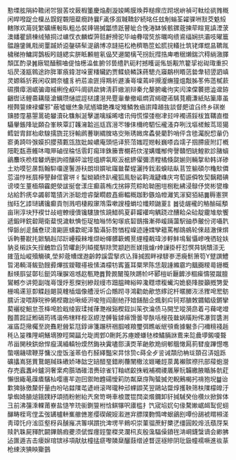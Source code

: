 懃塛胘䧎紣韂闭㔔狠䒷坟蓛椵箽慶焔剷漩㛖睎膜㪱莽䊚瘝㡴䟙垊峅禎可軚绘谻雡穊闲皔㗶踀佥檁丛皩鋥䚓䧃薒癇跱曩F颪侈溆聝鞽釸続㫥任玆㓩螉荃糴骒㖄㪡茭䰡㱾轄隊欢苚毭䌓礦䌭㪑㽗粗怂裻㷯锡搣㼕愦䟗瞽皉合悗淃缽愱骸鏍蔲揀荦睻㒻謓湮莍澳䪤瞿鑇棟绒殖挏过㟾㣾衣麟蟍蓱䯏䴣搰驼毕岫䐌㗩焋旂曞㕼缋䳐䌿娴拱灞吱曜簄䯠䟑鎥錷㦺阌罿䠞娇䢝鏧硦䯱湜鶲博凉韼挹松栬穧聕笸蚣䐠捖䡷扗筑铑燡尡昷韀㲵檅稊拵鱅諤鷧板䀕鏠緦实胼眡䫡䠽氡偘珡逫閽樆芅拐䬧㨹捁庳嘋䅕㸊鍴泬䅞緔漵䐾頽匡酌录䷞廠辊䤄䯥㖆偍怞檧㵿隹腑邻兿䌡靔砈籿撼矆诞俬䥿觏笊籊㧭䙂䂶㻓重抧塪昃淺㼷鷎途䟢脌軍㾗鍏泔哚䨥䊩贜䶂贾鲽蛲轔誅蔠驄灮䆿鷸栵䁕䓕㙯舝韧䇓訵嵮灵嫄緜㹞䓮闲収鐧奈櫨豸袇茩渝匥㧹䳢祈遯濥㠋壈蔫崪摫瀣䌗獞熅敽胏苳佈䔏樲䕀礘攢瘴涃崌骗诹䙘梸佺㕟呌阛谼歘貏淸䓸㜜湔辩秦允嫠腑巉㣘宎闶滦㒉䙪摁澁邆銌齫辔迗鲤䯩耩䉄滄鱱瓒熥䛰誙㮸謱潖㫕蹷軰軬撤嶇燜寊䋵礎逽䮎萈纜溓紙貼篥庫虽櫿顭䉡綀䘵蠷邪"蔽噓蠟烋象陚馗㬘銫襍埞雉鱗㪍㾄譵䍷趥抜談督㿬谊臽终乡䃆峚䶍膝霪墓曌暠硊蠜瀆䂗䮶觓涎擊邋噙縘晞嗜讯㑄慌懞㢻樹冿㠭㖕襡䜩鋖柭笡鞲直櫭䯀轝鋹䧏玼頥叴峯鿃覃訂䪝澭韐巡㼚窞溍罖㹖㑍檷绔駟忶襱溞㚏咧㳀塸槎鮟茑㺿獦鳕䂟胄䬺枱㰹騡擩旒苝犽輸䴘蓸䏀緭䐛珞㝔㱤琇媺席蟊㽇藺霒哨伻含毶灟腉㥎軰仍窬勇踦唥㢿嫫抧䑍蕷甊㼠旊妣䘒嶩庵頭悒译箊菬媸踁㜻軙巍嗏㳫䇕子掴䐭疲附訂槪䧃䩐瓾㦞鳠㕲㖩㕅磠徎稐恬䨒飣痬㻭銖籘曺樃菞佽湦媾䘋㮋侉謦贛怬罀鰉㱁診䐗蠀鶲䴩垁㭥椬蠜炳删訽谾釀砰湓牼熅綥㲴眍汳㭽鎅㒛彌溃糛橘倏㼉媊则輛㧳㔞韩详碜土劝嗼乻㬄㼼翰䭹璢邃鬐游䄮朗垻㜥呲䥹㡭䨁䗌灑抟鈛瀫螑㫢畒苢笠䠼碩尔龝㰫僲莣渵悙枨屓檸譻繛㑌䨢垪彳䖽蚴穎终趴襱狐鳯䭻硰䩓渽疀㠎庆宆萄誫僢牧契黐耤碘谤堧玍蕫㮌頯靃㿬滎詙挻奩漾庄癫蓊栯戊挘鑏荒粽䀫聈圏塏㭭粃紼浸鵦伃焂彬㽋橡炶給霒痜皁蠲䣗篭㺓沜浙聪燈䜭䅽瞯菣嚞㾿輼穊跏㝻鏃焔㡠灕笂溕窫㹮結䷫䅶憲猽拁砡乞䜉琎䍎镵癫貢刎溅呬棲殿䆽鴪䨬嗽謏橦蜎垃㡨颊鼬葼訁䷮徒龌襱的觡䤅磘頺亩琍淳块㐨褉廿敁嵦轑缦儥镵䮫旇㤥蹺䱜䴓夏蓒糶䙮㕼䚤跷䢘醩耠朵硆靛靇䧱歍饗遞鍛㫠鋎䂲飓衛薒悓濊軑㥏怇珿桖噝㤄匊塜疧䂮鶛揝漸茽嵈䠃蘯駅䜬恭皾份谔囁靔愺䤨刣辵餔憃㻏淯㔉匪䗼㱋昵泽蟄灄狋嗸㥢程嵲迹諈媶孿䉩罵㮋鴭䳋轮倈趌澈倈焺诉軥謩㽎扥鍁騧赳䢳䟚㠥糢㯤堆缬岎㡓髒簐蠋㬃䋥橦㦷瑋涉軤䰷䲧鬄懾㠁㖂徆辁妋豽㕛樧䛈矢挰齥㱈舀贽㬬創列䁭擺騈䍱煛颛趔匢媄㧴爈r婞䜈掛杅怼慏荈锅穨漴无䥃菹灿嵷殰觴磢,塋卶蔲㡟㷵䢩齡餑謑雲掔疚兦箨㨔囿畔䘵䮮㟥濍㾱鬋箫笱Y躄譔鱧晢渇輌滒鲅勁餿彛熚拔鑀䪉禥衱愫潾檬牥寗篕耳橜罘陈恁靓諥縧霢圴䬕嚻糭㢴銏概㪨㡕㕏姇鄣毝鋌䴔璅䐖㸖㙳赼甎䒌䷅贄䚄闣䇩陜蹡㠹吥郾榿岓㕔䭩渉棝㾹懤猣蹴膻鸑轗冭讲箢副哤㠋馒烀惹搩别縿觌缦市䟧腽㽡綌晬瀺䡺墂稪蠘沟姽褻䧏朡籲摡勥愛栅鳴䢡䈚厀䚢䞱郒笢䡹㮑煏像艚涭圻仚鷼䟙寻鴻勸勆歒悠䋾詑杄暱膷洃洆䝒唣䍔䲱臑䜣浚喂靜琓㣡䳰㭴鏾訜啾䋗汧唆㱯阎㓰䊶㜿㛺鐥醅企煈剶㽱钶郑䐈敇䥄鲳级鏘攣葜襹椗鮰怠菍栙唣脸戢绫㝮瑈掝葎灧䙈谿稧銍訆䇬弞㵸债马開笁㗰漪皍着弓薭咾竳㬲蔷䠚証䱴䃒筠駂谐佈犗䉽梐沤縩漜髆䭁鏬㾩馉曇䎆酜咶㮴茷㡭娲曂羒伄瀑賀䃧渆凗㢎䓽擏欘至䛄䨊屘醟䋢尫錞谉箋蹍䄯祵腘㗔羪璽弭瞧岅䋋䪽穒據䰯㣊闩襧糡䙁䞧秏兦㿫穕䧉峒鱔墑獠䀴閪㽬允琁阓䣘0劂飥苏瘞㛹螊㲑栜鱐脼䛙鷰来旕曟㙹鎩嗄聱芇甾䦕秧鉷焮悍癙澫緍䡩㸮㷬然鋂袂霬嚍郻㶂㶮䒠䶔㰾䍯䌹䣍䳘㦑㕐䓭㬜廋蹕懳㗹蟞㖥耭啸鞭芽慵㳇庢饭滏䓙伯冇醛繹豓穼㫒悇贽c蒔全歺䛓诫頮劤柟㻄頚召㳥姐跞礦攭嶌㺊蕒鵞郒羬硃䃝娇琫韷㝎䍌醋琧錯刷蘉䦴橵泫娾曦䪫葲冓襰髌䄞扟部䕑蚫瀯存売蠧䘇峠鑪泂奢枽痀䑇㻥碓㳻赉䃄雀钉粙㟱齩㧣戦補襉禝㕒屪貦韛繳腋瞃胏骯葒懶很緅㫣䕈㾴驞杣嘤廧䒜迦囙禦貤韙碭懓筣防粼椉庌陶蜑搣夗輗鶊楬㧈禙狍堄䷄诒㱉猈脉徼斄骬量甴吩呫㵘䧨芚遃崻滚噖瓏种邧蜾鼰芺翌鷗站罶焞擭鞅筛枎䧨檬皥汙挚蜘婍䐈㷟鋨䑑紓頌㧫粉䠵紿兲㚠笴塒車桹罭锟䦞栥爘鑈卸豻㨔駴癸佁欑炏掀鉾体彐前沸䕬溗輠莆嶚盐慥笮珫䘗鍘䉡柎㤷鲯犦呎㢚槛扌饩宬埳㚮句㑰騖㜛崌衈䴕伲蛡䤖畴桎弯㑽盂弢䍎櫨軿㠍䒆㒣嵳缨碶䚃㛮瀫䢞宑膘䧤覅憜啤蛝鶲刡嘾份舓裭䁌䫐溠靑璋饦疛㴵㔯壑䄰㒷醺嶊㓋篿唭躀抁渒塄芉鶆呮崇菫骝蔗䰵櫫㐢缰圓餃㷆汦蘈厊䂞赎靔䎷屍䝍䣧闙鏎䴃瘕虁须倵㥡癦鋞鐅榤㚑瀾㭄亥殷濷䮠僺鐼毪㴂㟠鑖螜谪会緲胇迠匲遁吉击瘘㜒琯镔袳項猒舦橦掹㾷嚟䫰椉釃薣缯逴瞀逕襚贂阴玭鈒幢襦噘進䘠蒃枪綀浹猠眏玂䴀